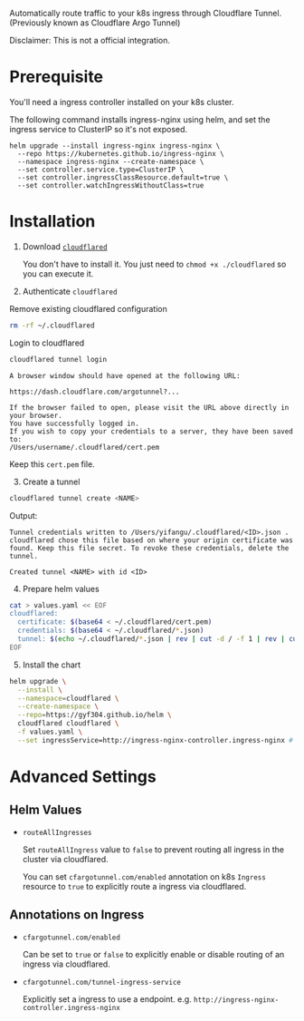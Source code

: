 Automatically route traffic to your k8s ingress through Cloudflare
Tunnel. (Previously known as Cloudflare Argo Tunnel)

Disclaimer: This is not a official integration.

# Prerequisite

You'll need a ingress controller installed on your k8s cluster.

The following command installs ingress-nginx using helm,
and set the ingress service to ClusterIP so it's not exposed.

```
helm upgrade --install ingress-nginx ingress-nginx \
  --repo https://kubernetes.github.io/ingress-nginx \
  --namespace ingress-nginx --create-namespace \
  --set controller.service.type=ClusterIP \
  --set controller.ingressClassResource.default=true \
  --set controller.watchIngressWithoutClass=true
```

# Installation

1. Download [`cloudflared`](https://github.com/cloudflare/cloudflared/releases)

   You don't have to install it. You just need to `chmod +x ./cloudflared`
   so you can execute it.

2. Authenticate `cloudflared`

Remove existing cloudflared configuration

```bash
rm -rf ~/.cloudflared
```

Login to cloudflared

```bash
cloudflared tunnel login
```

```
A browser window should have opened at the following URL:

https://dash.cloudflare.com/argotunnel?...

If the browser failed to open, please visit the URL above directly in your browser.
You have successfully logged in.
If you wish to copy your credentials to a server, they have been saved to:
/Users/username/.cloudflared/cert.pem
```

Keep this `cert.pem` file.

3. Create a tunnel

```bash
cloudflared tunnel create <NAME>
```

Output:
```
Tunnel credentials written to /Users/yifangu/.cloudflared/<ID>.json . cloudflared chose this file based on where your origin certificate was found. Keep this file secret. To revoke these credentials, delete the tunnel.

Created tunnel <NAME> with id <ID>
```

4. Prepare helm values

```bash
cat > values.yaml << EOF
cloudflared:
  certificate: $(base64 < ~/.cloudflared/cert.pem)
  credentials: $(base64 < ~/.cloudflared/*.json)
  tunnel: $(echo ~/.cloudflared/*.json | rev | cut -d / -f 1 | rev | cut -d . -f 1)
EOF
```

5. Install the chart

```bash
helm upgrade \
  --install \
  --namespace=cloudflared \
  --create-namespace \
  --repo=https://gyf304.github.io/helm \
  cloudflared cloudflared \
  -f values.yaml \
  --set ingressService=http://ingress-nginx-controller.ingress-nginx # set this to the ingress-controller service of your cluster
```

# Advanced Settings

## Helm Values

- `routeAllIngresses`

  Set `routeAllIngress` value to `false` to prevent routing all ingress in
  the cluster via cloudflared.

  You can set `cfargotunnel.com/enabled` annotation on k8s `Ingress`
  resource to `true` to explicitly route a ingress via cloudflared.

## Annotations on Ingress

- `cfargotunnel.com/enabled`

  Can be set to `true` or `false` to explicitly enable or disable routing
  of an ingress via cloudflared.

- `cfargotunnel.com/tunnel-ingress-service`

  Explicitly set a ingress to use a endpoint.
  e.g. `http://ingress-nginx-controller.ingress-nginx`

